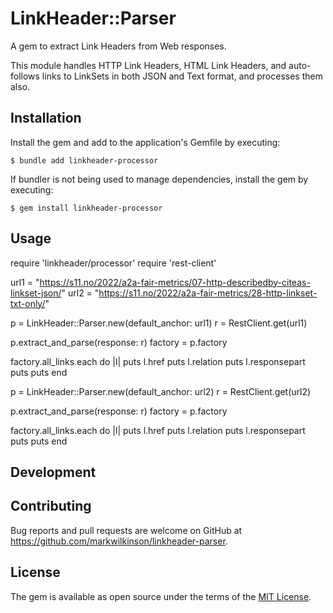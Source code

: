 # LinkHeader::Parser

A gem to extract Link Headers from Web responses.

This module handles HTTP Link Headers, HTML Link Headers, and auto-follows links to LinkSets in both JSON and Text format, and processes them also.

## Installation

Install the gem and add to the application's Gemfile by executing:

    $ bundle add linkheader-processor

If bundler is not being used to manage dependencies, install the gem by executing:

    $ gem install linkheader-processor

## Usage

require 'linkheader/processor'
require 'rest-client'

url1 = "https://s11.no/2022/a2a-fair-metrics/07-http-describedby-citeas-linkset-json/"
url2 = "https://s11.no/2022/a2a-fair-metrics/28-http-linkset-txt-only/"

p = LinkHeader::Parser.new(default_anchor: url1)
r = RestClient.get(url1)

p.extract_and_parse(response: r)
factory = p.factory

factory.all_links.each do |l| 
    puts l.href
    puts l.relation
    puts l.responsepart
    puts
    puts
end



p = LinkHeader::Parser.new(default_anchor: url2)
r = RestClient.get(url2)

p.extract_and_parse(response: r)
factory = p.factory

factory.all_links.each do |l| 
    puts l.href
    puts l.relation
    puts l.responsepart
    puts
    puts
end



## Development


## Contributing

Bug reports and pull requests are welcome on GitHub at https://github.com/markwilkinson/linkheader-parser.

## License

The gem is available as open source under the terms of the [MIT License](https://opensource.org/licenses/MIT).
